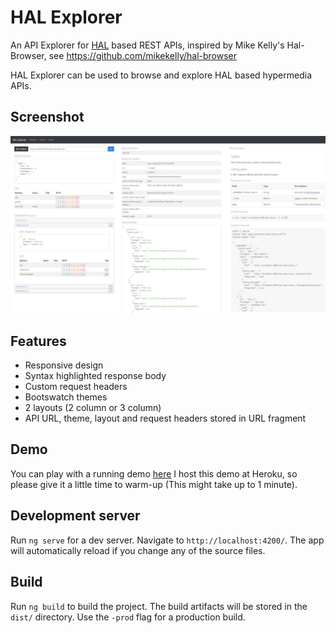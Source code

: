 # HAL Explorer

An API Explorer for [HAL](http://stateless.co/hal_specification.html) based REST APIs,
inspired by Mike Kelly's Hal-Browser, see https://github.com/mikekelly/hal-browser

HAL Explorer can be used to browse and explore HAL based hypermedia APIs.

## Screenshot
![HAL Explorer screenshot](hal-explorer.jpg)

## Features

* Responsive design
* Syntax highlighted response body
* Custom request headers
* Bootswatch themes
* 2 layouts (2 column or 3 column)
* API URL, theme, layout and request headers stored in URL fragment

## Demo

You can play with a running demo [here](https://chatty42.herokuapp.com/hal-explorer/index.html#theme=Cosmo&url=https://chatty42.herokuapp.com/api)
I host this demo at Heroku, so please give it a little time to warm-up (This might take up to 1 minute).

## Development server

Run `ng serve` for a dev server. Navigate to `http://localhost:4200/`. The app will automatically reload if you change any of the source files.

## Build

Run `ng build` to build the project. The build artifacts will be stored in the `dist/` directory. Use the `-prod` flag for a production build.

